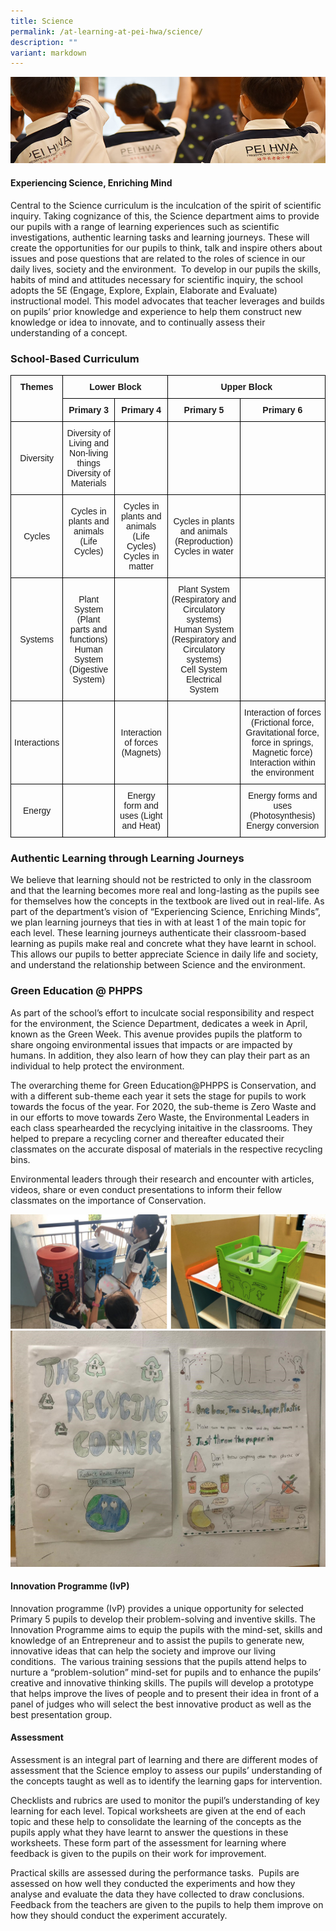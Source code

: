 ```yaml
---
title: Science
permalink: /at-learning-at-pei-hwa/science/
description: ""
variant: markdown
---
```

![](/images/Website%20Banners%20Subpage/948x260%20masterhead%20-%20Learning%20at%20Pei%20Hwa2.jpg)
#### Experiencing Science, Enriching Mind

Central to the Science curriculum is the inculcation of the spirit of scientific inquiry. Taking cognizance of this, the Science department aims to provide our pupils with a range of learning experiences such as scientific investigations, authentic learning tasks and learning journeys. These will create the opportunities for our pupils to think, talk and inspire others about issues and pose questions that are related to the roles of science in our daily lives, society and the environment.&nbsp; To develop in our pupils the skills, habits of mind and attitudes necessary for scientific inquiry, the school adopts the 5E (Engage, Explore, Explain, Elaborate and Evaluate) instructional model. This model advocates that teacher leverages and builds on pupils’ prior knowledge and experience to help them construct new knowledge or idea to innovate, and to continually assess their understanding of a concept.  

  

### School-Based Curriculum

<style type="text/css">
.tg  {border-collapse:collapse;border-spacing:0;}
.tg td{border-color:black;border-style:solid;border-width:1px;font-family:Arial, sans-serif;font-size:14px;
  overflow:hidden;padding:10px 5px;word-break:normal;}
.tg th{border-color:black;border-style:solid;border-width:1px;font-family:Arial, sans-serif;font-size:14px;
  font-weight:normal;overflow:hidden;padding:10px 5px;word-break:normal;}
.tg .tg-1wig{font-weight:bold;text-align:left;vertical-align:top}
.tg .tg-baqh{text-align:center;vertical-align:top}
.tg .tg-amwm{font-weight:bold;text-align:center;vertical-align:top}
.tg .tg-nrix{text-align:center;vertical-align:middle}
</style>
<table class="tg">
<thead>
  <tr>
    <th class="tg-amwm" rowspan="2">Themes</th>
    <th class="tg-amwm" colspan="2">Lower Block<br></th>
    <th class="tg-amwm" colspan="2">Upper Block<br></th>
  </tr>
  <tr>
    <th class="tg-amwm">Primary 3</th>
    <th class="tg-amwm">Primary 4</th>
    <th class="tg-amwm">Primary 5</th>
    <th class="tg-amwm">Primary 6<br></th>
  </tr>
</thead>
<tbody>
  <tr>
    <td class="tg-nrix">Diversity<br></td>
    <td class="tg-nrix">Diversity of Living and Non-living things<br>Diversity of Materials<br></td>
    <td class="tg-baqh"></td>
    <td class="tg-baqh"></td>
    <td class="tg-baqh"></td>
  </tr>
  <tr>
    <td class="tg-nrix">Cycles<br></td>
    <td class="tg-nrix">Cycles in plants and animals (Life Cycles)<br>  <br></td>
		<td class="tg-nrix">Cycles in plants and animals (Life Cycles)<br>Cycles in matter<br></td>
    <td class="tg-nrix">Cycles in plants and animals (Reproduction)<br>Cycles in water<br></td>
    <td class="tg-baqh"></td>
  </tr>
  <tr>
    <td class="tg-nrix">Systems<br></td>
    <td class="tg-nrix">Plant System (Plant parts and functions)<br>Human System (Digestive System)<br></td>
    <td class="tg-baqh"></td>
    <td class="tg-nrix">Plant System (Respiratory and Circulatory systems)<br>Human System (Respiratory and Circulatory systems)<br>Cell System<br>Electrical System<br></td>
    <td class="tg-baqh"></td>
  </tr>
  <tr>
    <td class="tg-nrix">Interactions<br></td>
    <td class="tg-baqh"></td>
    <td class="tg-nrix">Interaction of forces (Magnets)<br></td>
    <td class="tg-baqh"></td>
    <td class="tg-nrix">Interaction of forces (Frictional force, Gravitational force, force in springs, Magnetic force)<br>Interaction within the environment<br></td>
  </tr>
  <tr>
    <td class="tg-nrix">Energy<br></td>
    <td class="tg-baqh"></td>
    <td class="tg-nrix">Energy form and uses (Light and Heat)<br></td>
    <td class="tg-baqh"></td>
    <td class="tg-nrix">Energy forms and uses (Photosynthesis)<br>Energy conversion<br></td>
  </tr>
</tbody>
</table>

### Authentic Learning through Learning Journeys  

We believe that learning should not be restricted to only in the classroom and that the learning becomes more real and long-lasting as the pupils see for themselves how the concepts in the textbook are lived out in real-life. As part of the department’s vision of “Experiencing Science, Enriching Minds”, we plan learning journeys that ties in with at least 1 of the main topic for each level. These learning journeys authenticate their classroom-based learning as pupils make real and concrete what they have learnt in school. This allows our pupils to better appreciate Science in daily life and society, and understand the relationship between Science and the environment.

### Green Education @ PHPPS

As part of the school’s effort to inculcate social responsibility and respect for the environment, the Science Department, dedicates a week in April, known as the Green Week. This avenue provides pupils the platform to share ongoing environmental issues that impacts or are impacted by humans. In addition, they also learn of how they can play their part as an individual to help protect the environment.

The overarching theme for Green Education@PHPPS is Conservation, and with a different sub-theme each year it sets the stage for pupils to work towards the focus of the year. For 2020, the sub-theme is Zero Waste and in our efforts to move towards Zero Waste, the Environmental Leaders in each class spearhearded the recyclying initaitive in the classrooms. They helped to prepare a recycling corner and thereafter educated their classmates on the accurate disposal of materials in the respective recycling bins.

Environmental leaders through their research and encounter with articles, videos, share or even conduct presentations to inform their fellow classmates on the importance of Conservation.

![](/images/green%20corner.png)
![](/images/green%20corner%203.jpg)

#### Innovation Programme (IvP)

Innovation programme (IvP) provides a unique opportunity for selected Primary 5 pupils to develop their problem-solving and inventive skills. The Innovation Programme aims to equip the pupils with the mind-set, skills and knowledge of an Entrepreneur and to assist the pupils to generate new, innovative ideas that can help the society and improve our living conditions.&nbsp; The various training sessions that the pupils attend helps to nurture a “problem-solution” mind-set for pupils and to enhance the pupils’ creative and innovative thinking skills. The pupils will develop a prototype that helps improve the lives of people and to present their idea in front of a panel of judges who will select the best innovative product as well as the best presentation group.

  

  

#### Assessment

Assessment is an integral part of learning and there are different modes of assessment that the Science employ to assess our pupils’ understanding of the concepts taught as well as to identify the learning gaps for intervention.

  

Checklists and rubrics are used to monitor the pupil’s understanding of key learning for each level. Topical worksheets are given at the end of each topic and these help to consolidate the learning of the concepts as the pupils apply what they have learnt to answer the questions in these worksheets. These form part of the assessment for learning where feedback is given to the pupils on their work for improvement.

  

Practical skills are assessed during the performance tasks.&nbsp; Pupils are assessed on how well they conducted the experiments and how they analyse and evaluate the data they have collected to draw conclusions. Feedback from the teachers are given to the pupils to help them improve on how they should conduct the experiment accurately.
